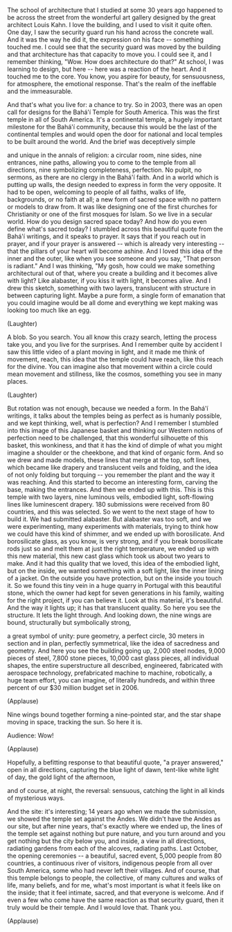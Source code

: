 
The school of architecture
that I studied at some 30 years ago
happened to be across the street
from the wonderful art gallery
designed by the great
architect Louis Kahn.
I love the building,
and I used to visit it quite often.
One day,
I saw the security guard run his hand
across the concrete wall.
And it was the way he did it,
the expression on his face --
something touched me.
I could see that the security guard
was moved by the building
and that architecture has that capacity
to move you.
I could see it, and I remember thinking,
&quot;Wow. How does architecture do that?&quot;
At school, I was learning to design,
but here -- here was
a reaction of the heart.
And it touched me to the core.
You know, you aspire for beauty,
for sensuousness, for atmosphere,
the emotional response.
That&#39;s the realm of the ineffable
and the immeasurable.

And that&#39;s what you live for:
a chance to try.
So in 2003, there was
an open call for designs
for the Bahá&#39;í Temple for South America.
This was the first temple
in all of South America.
It&#39;s a continental temple,
a hugely important milestone
for the Bahá&#39;í community,
because this would be the last
of the continental temples
and would open the door
for national and local temples to be built
around the world.
And the brief was deceptively simple

and unique in the annals of religion:
a circular room, nine sides,
nine entrances, nine paths,
allowing you to come to the temple
from all directions,
nine symbolizing completeness,
perfection.
No pulpit, no sermons,
as there are no clergy
in the Bahá&#39;í faith.
And in a world which is putting up walls,
the design needed to express in form
the very opposite.
It had to be open, welcoming
to people of all faiths,
walks of life, backgrounds,
or no faith at all;
a new form of sacred space
with no pattern
or models to draw from.
It was like designing one of the first
churches for Christianity
or one of the first mosques for Islam.
So we live in a secular world.
How do you design sacred space today?
And how do you even define
what&#39;s sacred today?
I stumbled across this beautiful quote
from the Bahá&#39;í writings,
and it speaks to prayer.
It says that if you reach out in prayer,
and if your prayer is answered --
which is already very interesting --
that the pillars of your heart
will become ashine.
And I loved this idea
of the inner and the outer,
like when you see someone
and you say, &quot;That person is radiant.&quot;
And I was thinking, &quot;My gosh,
how could we make something
architectural out of that,
where you create a building
and it becomes alive with light?
Like alabaster, if you kiss it with light,
it becomes alive.
And I drew this sketch,
something with two layers, translucent
with structure in between capturing light.
Maybe a pure form,
a single form of emanation
that you could imagine
would be all dome
and everything we kept making
was looking too much like an egg.

(Laughter)

A blob.
So you search.
You all know this crazy search,
letting the process take you,
and you live for the surprises.
And I remember quite by accident
I saw this little video
of a plant moving in light,
and it made me think of movement,
reach,
this idea that the temple
could have reach,
like this reach for the divine.
You can imagine also
that movement within a circle
could mean movement and stillness,
like the cosmos,
something you see in many places.

(Laughter)

But rotation was not enough,
because we needed a form.
In the Bahá&#39;í writings, it talks about
the temples being as perfect
as is humanly possible,
and we kept thinking,
well, what is perfection?
And I remember I stumbled into this image
of this Japanese basket
and thinking our Western notions
of perfection need to be challenged,
that this wonderful silhouette
of this basket, this wonkiness,
and that it has the kind of dimple
of what you might imagine a shoulder
or the cheekbone,
and that kind of organic form.
And so we drew and made models,
these lines that merge at the top,
soft lines,
which became like drapery
and translucent veils and folding,
and the idea of not only
folding but torquing --
you remember the plant
and the way it was reaching.
And this started to become
an interesting form,
carving the base, making the entrances.
And then we ended up with this.
This is this temple with two layers,
nine luminous veils,
embodied light,
soft-flowing lines
like luminescent drapery.
180 submissions
were received from 80 countries,
and this was selected.
So we went to the next stage
of how to build it.
We had submitted alabaster.
But alabaster was too soft,
and we were experimenting,
many experiments with materials,
trying to think how we could have
this kind of shimmer,
and we ended up with borosilicate.
And borosilicate glass,
as you know, is very strong,
and if you break borosilicate rods
just so and melt them
at just the right temperature,
we ended up with this new material,
this new cast glass which took us
about two years to make.
And it had this quality that we loved,
this idea of the embodied light,
but on the inside, we wanted
something with a soft light,
like the inner lining of a jacket.
On the outside you have protection,
but on the inside you touch it.
So we found this tiny vein
in a huge quarry in Portugal
with this beautiful stone,
which the owner had kept
for seven generations in his family,
waiting for the right project,
if you can believe it.
Look at this material, it&#39;s beautiful.
And the way it lights up;
it has that translucent quality.
So here you see the structure.
It lets the light through.
And looking down,
the nine wings are bound,
structurally but symbolically strong,

a great symbol of unity:
pure geometry, a perfect circle,
30 meters in section and in plan,
perfectly symmetrical,
like the idea of sacredness and geometry.
And here you see the building going up,
2,000 steel nodes,
9,000 pieces of steel,
7,800 stone pieces,
10,000 cast glass pieces,
all individual shapes,
the entire superstructure all described,
engineered, fabricated
with aerospace technology,
prefabricated machine to machine,
robotically,
a huge team effort, you can imagine,
of literally hundreds,
and within three percent
of our $30 million budget
set in 2006.

(Applause)

Nine wings bound together
forming a nine-pointed star,
and the star shape moving in space,
tracking the sun.
So here it is.

Audience: Wow!

(Applause)

Hopefully, a befitting response
to that beautiful quote,
&quot;a prayer answered,&quot;
open in all directions,
capturing the blue light of dawn,
tent-like white light of day,
the gold light of the afternoon,

and of course, at night, the reversal:
sensuous,
catching the light in all kinds
of mysterious ways.

And the site: it&#39;s interesting;
14 years ago when we made the submission,
we showed the temple
set against the Andes.
We didn&#39;t have the Andes as our site,
but after nine years, that&#39;s exactly
where we ended up,
the lines of the temple set against
nothing but pure nature,
and you turn around and you get
nothing but the city below you,
and inside, a view in all directions,
radiating gardens
from each of the alcoves,
radiating paths.
Last October, the opening ceremonies --
a beautiful, sacred event,
5,000 people from 80 countries,
a continuous river of visitors,
indigenous people
from all over South America,
some who had never left their villages.
And of course, that this temple
belongs to people,
the collective, of many cultures
and walks of life,
many beliefs,
and for me, what&#39;s most important
is what it feels like on the inside;
that it feel intimate,
sacred,
and that everyone is welcome.
And if even a few who come
have the same reaction
as that security guard,
then it truly would be their temple.
And I would love that.
Thank you.

(Applause)

